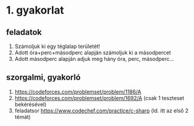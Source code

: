 # 1. gyakorlat

## feladatok
1. Számoljuk ki egy téglalap területét!
2. Adott óra+perc+másodperc alapján számoljuk ki a másodpercet
3. Adott másodperc alapján adjuk meg hány óra, perc, másodperc...

## szorgalmi, gyakorló
1. https://codeforces.com/problemset/problem/1186/A
2. https://codeforces.com/problemset/problem/1692/A (csak 1 teszteset bekérésével)
3. feladatsor https://www.codechef.com/practice/c-sharp (ld. itt az első 2 témát)
